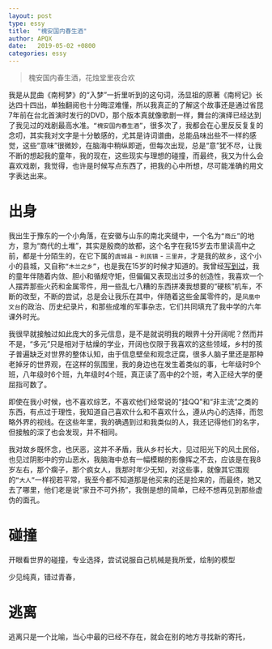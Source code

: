```yaml
---
layout: post
type: essy
title:  "槐安国内春生酒"
author: APQX
date:   2019-05-02 +0800
categories: essy
---
```


> 槐安国内春生酒，花烛堂里夜合欢

我是从昆曲《南柯梦》的“入梦”一折里听到的这句词，汤显祖的原著《南柯记》长达四十四出，单独翻阅也十分晦涩难懂，所以我真正的了解这个故事还是通过省昆7年前在台北首演时发行的DVD，那个版本真就像歌剧一样，舞台的演绎已经达到了我见过的戏剧最高水准。`“槐安国内春生酒”`，很多次了，我都会在心里反反复复的念叨，其实我对文字是十分敏感的，尤其是诗词谱曲，总能品味出些不一样的感觉，这些“意味”很微妙，在脑海中稍纵即逝，但每次出现，总是“意”犹不尽，让我不断的想起我的童年，我的现在，这些现实与理想的碰撞，而最终，我又为什么会喜欢戏剧，我觉得，也许是时候写点东西了，把我的心中所想，尽可能准确的用文字表达出来。

# 出身

我出生于豫东的一个小角落，在安徽与山东的南北夹缝中，一个名为`“商丘”`的地方，意为“商代的土堆”，其实是殷商的故都，这个名字在我15岁去市里读高中之前，都是十分陌生的，在它下属的`虞城县` - `利民镇` - `三里井`，才是我的故乡，这个小小的县城，又自称`“木兰之乡”`，也是我在15岁的时候才知道的。我曾经[写到过](https://apqx.me/essy/2016/05/12/%E6%88%91%E7%9A%84%E5%A4%A7%E5%AD%A6.html)，我的童年伴随着内敛、胆小和循规守矩，但偏偏又表现出过多的创造性，我喜欢一个人摆弄那些火药和金属零件，用一些乱七八糟的东西拼凑我想要的“硬核”机车，不断的改型，不断的尝试，总是会让我乐在其中，伴随着这些金属零件的，是`凤凰中文台`的政治、历史纪录片，和那些成堆的军事杂志，它们共同填充了我中学的六年课外时光。

我很早就接触过如此庞大的多元信息，是不是就说明我的眼界十分开阔呢？然而并不是，“多元”只是相对于枯燥的学业，开阔也仅限于我喜欢的这些领域，乡村的孩子普遍缺乏对世界的整体认知，由于信息壁垒和观念迂腐，很多人脑子里还是那种老掉牙的世界观，在这样的氛围里，我的身边也在发生着类似的事，七年级时9个班，八年级时6个班，九年级时4个班，真正读了高中的2个班，考入正经大学的便屈指可数了。

即使在我小时候，也不喜欢综艺，不喜欢他们经常说的“挂QQ”和“非主流”之类的东西，有点过于理性，我知道自己喜欢什么和不喜欢什么，遵从内心的选择，而忽略外界的视线。在这些年里，我的确遇到过和我类似的人，我还记得他们的名字，但接触的深了也会发现，并不相同。

我对故乡既怀念，也厌恶，这并不矛盾，我从乡村长大，见过阳光下的风土民俗，也见过阴影中的穷山恶水，我脑海中总有一幅模糊的影像挥之不去，应该是在我8岁左右，那个瘸子，那个疯女人，我那时年少无知，对这些事，就像其它围观的`“大人”`一样视若平常，我至今都不知道那是他买来的还是捡来的，而最终，她又去了哪里，他们老是说“家丑不可外扬”，我倒是想的简单，已经不想再见到那些虚伪的面孔。



# 碰撞

开眼看世界的碰撞，专业选择，尝试说服自己机械是我所爱，绘制的模型

少见纯真，错过青春，

# 逃离

逃离只是一个比喻，当心中最的已经不存在，就会在别的地方寻找新的寄托，